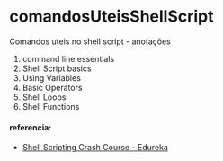 # comandosUteisShellScript
Comandos uteis no shell script - anotações
1. command line essentials 
2. Shell Script basics 
3. Using Variables 
4. Basic Operators 
5. Shell Loops 
6. Shell Functions

#### referencia: 
- [Shell Scripting Crash Course - Edureka](https://www.youtube.com/watch?v=GtovwKDemnI)
